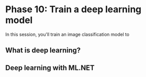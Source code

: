 # Phase 10: Train a deep learning model

In this session, you'll train an image classification model to 

## What is deep learning?

## Deep learning with ML.NET